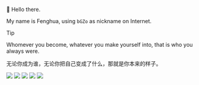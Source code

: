 👋 Hello there.

My name is Fenghua, using `bGZo` as nickname on Internet.

> [!TIP]
> Whomever you become, whatever you make yourself into, that is who you always were.
>
> 无论你成为谁，无论你把自己变成了什么，那就是你本来的样子。

[![](https://komarev.com/ghpvc/?username=bGZoCg&color=78C2C4&style=for-the-badge)](https://github.com/antonkomarev/github-profile-views-counter) [![](https://img.shields.io/badge/github-%40bgzo-pink.svg?&color=78C2C4&logo=github&style=for-the-badge)](https://github.com/bgzo) [![](https://img.shields.io/badge/telegram-%40imbGZo-pink.svg?&color=78C2C4&logo=telegram&style=for-the-badge)](https://t.me/s/imbGZo) [![](https://img.shields.io/badge/v2ex-%40DandelionFlowers-pink.svg?&color=78C2C4&logo=v2ex&style=for-the-badge)](https://www.v2ex.com/member/DandelionFlowers) [![](https://img.shields.io/badge/steam-%40bgzocn-pink.svg?&color=78C2C4&logo=steam&style=for-the-badge)](steam://friends/add/bgzocn)
